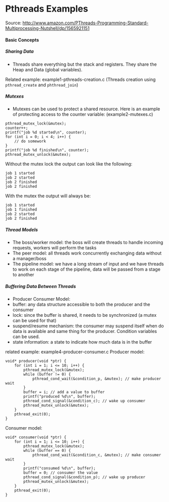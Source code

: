 Pthreads Examples
==============
Source: http://www.amazon.com/PThreads-Programming-Standard-Multiprocessing-Nutshell/dp/1565921151

#### Basic Concepts ####
##### Sharing Data ######
* Threads share everything but the stack and registers. They share the Heap and Data (global variables).

Related example: example1-pthreads-creation.c (Threads creation using ```pthread_create``` and ```phthread_join```)


##### Mutexes #####
* Mutexes can be used to protect a shared resource. Here is an example of protecting access to the counter variable: (example2-mutexes.c)

``` 
pthread_mutex_lock(&mutex);
counter++;
printf("job %d started\n", counter);
for (int i = 0; i < 4; i++) {
    // do somework
}
printf("job %d finished\n", counter);
pthread_mutex_unlock(&mutex);
```

Without the mutex lock the output can look like the following:
```
job 1 started
job 2 started
job 2 finished
job 2 finished
```

With the mutex the output will always be: 
```
job 1 started
job 1 finished
job 2 started
job 2 finished
```

##### Thread Models #####
* The boss/worker model: the boss will create threads to handle incoming requests, workers will perform the tasks
* The peer model: all threads work concurrently exchanging data without a manager/boss
* The pipeline model: we have a long stream of input and we have threads to work on each stage of the pipeline, data will be passed from a stage to another


##### Buffering Data Between Threads #####
* Producer Consumer Model:
 * buffer: any data structure accessible to both the producer and the consumer
 * lock: since the buffer is shared, it needs to be synchronized (a mutex can be used for that)
 * suspend/resume mechanism: the consumer may suspend itself when do data is available and same thing for the producer. Condition variables can be used.
 * state information: a state to indicate how much data is in the buffer

related example: example4-producer-consumer.c
Producer model:
```
void* producer(void *ptr) {
    for (int i = 1; i <= 10; i++) {
        pthread_mutex_lock(&mutex);
        while (buffer != 0) {
            pthread_cond_wait(&condition_p, &mutex); // make producer wait
        }
        buffer = i; // add a value to buffer
        printf("produced %d\n", buffer);
        pthread_cond_signal(&condition_c); // wake up consumer
        pthread_mutex_unlock(&mutex);
    }
    pthread_exit(0);
}
```
Consumer model:
```
void* consumer(void *ptr) {
    for (int i = 1; i <= 10; i++) {
        pthread_mutex_lock(&mutex);
        while (buffer == 0) {
            pthread_cond_wait(&condition_c, &mutex); // make consumer wait
        }
        printf("consumed %d\n", buffer);
        buffer = 0; // consumer the value
        pthread_cond_signal(&condition_p); // wake up producer
        pthread_mutex_unlock(&mutex);
    }
    pthread_exit(0);
}
```
